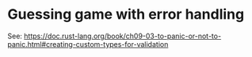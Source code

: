 # Guessing game with error handling

See: https://doc.rust-lang.org/book/ch09-03-to-panic-or-not-to-panic.html#creating-custom-types-for-validation
